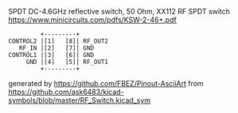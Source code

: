 SPDT DC-4.6GHz reflective switch, 50 Ohm, XX112
RF SPDT switch
https://www.minicircuits.com/pdfs/KSW-2-46+.pdf


	         +---------+
	CONTROL2 |[1]   [8]| RF_OUT2
	   RF_IN |[2]   [7]| GND
	CONTROL1 |[3]   [6]| GND
	     GND |[4]   [5]| RF_OUT1
	         +---------+


generated by https://github.com/FBEZ/Pinout-AsciiArt from https://github.com/ask6483/kicad-symbols/blob/master/RF_Switch.kicad_sym